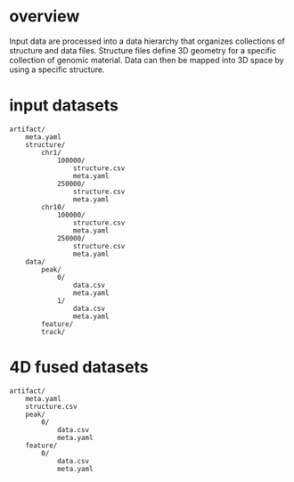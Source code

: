 # overview

Input data are processed into a data hierarchy that organizes collections of structure
and data files. Structure files define 3D geometry for a specific collection of genomic
material. Data can then be mapped into 3D space by using a specific structure.

# input datasets

```
artifact/
    meta.yaml
    structure/
        chr1/
            100000/
                structure.csv
                meta.yaml
            250000/
                structure.csv
                meta.yaml
        chr10/
            100000/
                structure.csv
                meta.yaml
            250000/
                structure.csv
                meta.yaml
    data/
        peak/
            0/
                data.csv 
                meta.yaml
            1/
                data.csv 
                meta.yaml
        feature/
        track/
```

# 4D fused datasets

```
artifact/
    meta.yaml
    structure.csv
    peak/
        0/
            data.csv
            meta.yaml
    feature/
        0/
            data.csv
            meta.yaml
```

